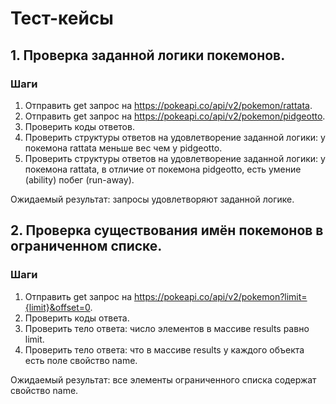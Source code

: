 # Тест-кейсы


## 1. Проверка заданной логики покемонов.

### Шаги
1. Отправить get запрос на https://pokeapi.co/api/v2/pokemon/rattata.
2. Отправить get запрос на https://pokeapi.co/api/v2/pokemon/pidgeotto.
3. Проверить коды ответов.
4. Проверить структуры ответов на удовлетворение заданной логики: у покемона rattata меньше вес чем у pidgeotto.
5. Проверить структуры ответов на удовлетворение заданной логики: у покемона rattata, в отличие от покемона pidgeotto, есть умение
(ability) побег (run-away).

Ожидаемый результат: запросы удовлетворяют заданной логике.


## 2. Проверка существования имён покемонов в ограниченном списке.

### Шаги
1. Отправить get запрос на https://pokeapi.co/api/v2/pokemon?limit={limit}&offset=0.
2. Проверить коды ответа.
3. Проверить тело ответа: число элементов в массиве results равно limit.
4. Проверить тело ответа: что в массиве results у каждого объекта есть поле свойство name.

Ожидаемый результат: все элементы ограниченного списка содержат свойство name.
